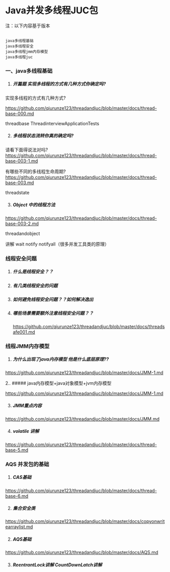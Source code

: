 # Java并发多线程JUC包 

注：以下内容基于版本

```properties

java多线程基础
java多线程安全
java多线程jmm内存模型
java多线程juc

```

### 一、java多线程基础

1. ##### 开篇题 实现多线程的方式有几种方式你确定吗? 

 实现多线程的方式有几种方式? 
 
 https://github.com/qiurunze123/threadandjuc/blob/master/docs/thread-base-000.md

 threadbase ThreadinterviewApplicationTests
 
2. ##### 多线程状态流转你真的确定吗?

  请看下面得说法对吗? 
  https://github.com/qiurunze123/threadandjuc/blob/master/docs/thread-base-003-1.md 


 有哪些不同的多线程生命周期? 
 https://github.com/qiurunze123/threadandjuc/blob/master/docs/thread-base-003.md
 
 threadstate 

3. ##### Object 中的线程方法
   
 https://github.com/qiurunze123/threadandjuc/blob/master/docs/thread-base-003-2.md
 
 threadandobject
 
 讲解 wait notify notifyall（很多并发工具类的原理）
 

### 线程安全问题

1. ##### 什么是线程安全？？
2. ##### 有几类线程安全的问题 
3. ##### 如何避免线程安全问题？？如何解决逸出
4. ##### 哪些场景需要额外注意线程安全问题？？

   https://github.com/qiurunze123/threadandjuc/blob/master/docs/threadsafe001.md

### 线程JMM内存模型

  1. #####  为什么出现了java内存模型 他是什么底层原理??
  
   https://github.com/qiurunze123/threadandjuc/blob/master/docs/JMM-1.md
   
  2.. ##### java内存模型+java对象模型+jvm内存模型
   
   https://github.com/qiurunze123/threadandjuc/blob/master/docs/JMM-1.md

  3. ##### JMM重点内容
     
   https://github.com/qiurunze123/threadandjuc/blob/master/docs/JMM.md
   
  4. ##### volatile 讲解
  
  https://github.com/qiurunze123/threadandjuc/blob/master/docs/thread-base-5.md

### AQS 并发包的基础 

   1. ##### CAS基础 
   
   https://github.com/qiurunze123/threadandjuc/blob/master/docs/thread-base-6.md
   
   2. ##### 集合安全类
   
   https://github.com/qiurunze123/threadandjuc/blob/master/docs/copyonwritearraylist.md
   
   2. ##### AQS基础
   
   https://github.com/qiurunze123/threadandjuc/blob/master/docs/AQS.md

   3. ##### ReentrantLock讲解 CountDownLatch讲解
   
